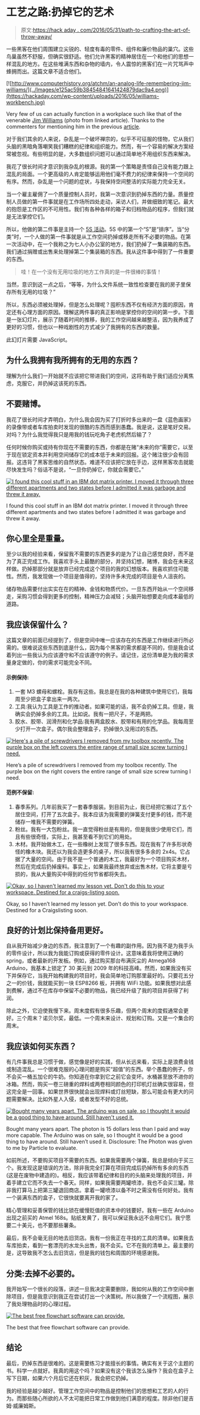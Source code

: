 # 工艺之路:扔掉它的艺术

> 原文:[https://hack aday . com/2016/05/31/path-to-crafting-the-art-of-throw-away/](https://hackaday.com/2016/05/31/path-to-craftsmanship-the-art-of-throwing-it-away/)

一些黑客在他们周围建立尖锐的、轻度有毒的零件、组件和廉价物品的巢穴。这些鸟巢虽然不舒服，但确实很舒适。他们允许黑客的精神居住在一个和他们的思想一样混乱的地方。在这些堆满东西和杂物的墙内，令人震惊的黑客们在一片咒骂声中蜂拥而出。这篇文章不适合他们。

[![http://www.computerhistory.org/atchm/an-analog-life-remembering-jim-williams/](../Images/e125ac59b38454841641424879dac9a4.png)](https://hackaday.com/wp-content/uploads/2016/05/williams-workbench.jpg)

Very few of us can actually function in a workplace such like that of the venerable [Jim Williams](http://www.computerhistory.org/atchm/an-analog-life-remembering-jim-williams/) (photo from linked article). Thanks to the commenters for mentioning him in the previous [article](http://hackaday.com/2016/05/12/safety-cleanliness-documentation-and-more-habits-that-make-your-work-better/).

对于我们其余的人来说，杂乱是一个破坏禅宗的，似乎不可征服的怪物，它从我们头脑的黑暗角落嘲笑我们糟糕的纪律和组织能力。然而，有一个容易的解决方案经常被忽视。有些明显的是，大多数组织问题可以通过简单地不用组织东西来解决。

我花了很长时间才意识到我杂乱的根源。我的第一个策略是责怪自己没有能力跟上混乱的局面。一个更高级的人肯定能够运用他们毫不费力的纪律来保持一个空间的有序。然而，杂乱是一个问题的症状，与我保持空间整洁的实际能力完全无关。

当一个雇主雇佣了一个质量控制人员时，我第一次意识到扔掉东西的力量。质量控制人员做的第一件事就是在工作场所四处走动，采访人们，并做细致的笔记。最大的抱怨是工作区的不可用性。我们有各种各样的箱子和归档物品的程序，但我们就是无法掌控它们。

所以，他做的第二件事是主持一个 [5S 活动](https://en.wikipedia.org/wiki/5S_(methodology))。5S 中的第一个“S”是“排序”。当“分类”时，一个人做的第一件事就是从工作空间扔掉或移走所有不必要的物品。在第一次活动中，在一个我称之为七人小办公室的地方，我们扔掉了一集装箱的东西。我们通过捐赠或出售来处理掉第二个集装箱的东西。我从这件事中得到了一件重要的东西。

> 哇！在一个没有无用垃圾的地方工作真的是一件很棒的事情！

当然，意识到这一点之后，“等等，为什么文件系统一致性检查要在我的房子里保存所有无用的垃圾？”

所以，东西必须被处理掉，但是怎么处理呢？囤积东西不仅有经济方面的原因，肯定还有心理方面的原因。理解这两件事的真正影响是掌控你的空间的第一步。下面是一张幻灯片，展示了随着时间的推移，我的工作空间越来越整洁，因为我养成了更好的习惯，但也以一种戏剧性的方式减少了我拥有的东西的数量。

此幻灯片需要 JavaScript。

## 为什么我拥有我所拥有的无用的东西？

理解为什么我们一开始就不应该把它带进我们的空间，这将有助于我们适应分离焦虑，克服它，并扔掉这该死的东西。

## 不要赌博。

我花了很长时间才弄明白，为什么我会因为买了打折时多出来的一盘《蓝色画家》的录像带或者车库拍卖时发现的很酷的东西而感到愚蠢。我是说，这是笔好交易。对吗？为什么我觉得我只是用我的钱玩吃角子老虎机然后输了？

任何时候你购买或持有你现在不需要的东西，你都是在赌“未来的你”需要它，以至于现在锁定资本并利用空间储存它的成本低于未来的回报。这个赌注很少会有回报。这违背了黑客思维的自然状态。难道不应该把它放在手边，这样黑客攻击就能尽快发生吗？俗话不是说，“一旦你扔掉它，你就会需要它。”

[![I found this cool stuff in an IBM dot matrix printer. I moved it through three different apartments and two states before I admitted it was garbage and threw it away.](../Images/368f8692eefb860da9f3fe6c34bba950.png)](https://hackaday.com/wp-content/uploads/2016/05/5514928068_1d2c4c8334_o.jpg)

I found this cool stuff in an IBM dot matrix printer. I moved it through three different apartments and two states before I admitted it was garbage and threw it away.

## 你心里全是重量。

至少以我的经验来看，保留我不需要的东西更多的是为了让自己感觉良好，而不是为了真正完成工作。我喜欢手头上最酷的部分，并坚持幻想，赌博，我会在未来这样做。扔掉那部分就是放弃已经完成这个项目的我的幻想版本。我喜欢抓住可能性。然而，我发现做一个项目是值得的，坚持许多未完成的项目是令人沮丧的。

储存物品需要付出实实在在的精神、金钱和物质代价。一旦东西开始从一个空间移走，采购习惯会得到更多的控制，精神压力会减轻；头脑开始想要走向成本最低的道路。

## 我应该保留什么？

这篇文章的前面已经提到了，但是空间中唯一应该存在的东西是工作继续进行所必需的。很难说这些东西到底是什么，因为每个黑客的需求都是不同的，但是我会试着列出一些我认为应该遵守和不应该遵守的例子。请记住，这份清单是为我的需求量身定做的，你的需求可能完全不同。

#### 示例保持:

1.  一套 M3 螺母和螺栓。我存有这些。我总是在我的各种建筑中使用它们，我每周至少把盒子拿出来一两次。
2.  工具:我认为工具是工作的推动者。如果可能的话，我不会扔掉工具。但是，我确实会扔掉多余的工具。比如说。我有一把尺子，不是两把。
3.  胶水、胶带、润滑剂和化学品:我有两盒胶水、胶带和有用的化学品。我每周至少打开一次盒子。偶尔我会整理盒子，扔掉很久没用过的东西。

[![Here's a pile of screwdrivers I removed from my toolbox recently. The purple box on the left covers the entire range of small size screw turning I need.](../Images/1653136d56b0bce9240848f5ee485c74.png)](https://hackaday.com/wp-content/uploads/2016/05/useless.jpg)

Here’s a pile of screwdrivers I removed from my toolbox recently. The purple box on the right covers the entire range of small size screw turning I need.

#### 范例不保留:

1.  春季系列。几年前我买了一套春季服装。到目前为止，我已经把它搬过了五个居住空间，打开了五次盒子。我本应该为我需要的弹簧支付更多的钱，而不是储存一堆我不需要的弹簧。
2.  粉丝。我有一大包粉丝。我一直觉得粉丝是有用的，但是我很少使用它们，而且有些很奇怪，实际上，我甚至看不到它们的用处。
3.  木材。我开始做木工，在一些橡树上发现了很多东西。现在我有了许多形状奇怪的橡木块。我还以为我会造更多的桌子，所以我有很多多余的 2x4s。它占据了大量的空间。由于我不是一个普通的木工，我最好为一个项目购买木材，然后在完成后扔掉废料。事实上，如果我最终放弃或出售木材，它将主要是亏损的，我从大量购买中得到的任何节省都将失去。

[![Okay, so I haven't learned my lesson yet. Don't do this to your workspace. Destined for a craigs-listing soon.](../Images/c039a9c4e867fb4134fb4dacf61d44b9.png)](https://hackaday.com/wp-content/uploads/2016/05/2016-05-29-11-09-11.jpg)

Okay, so I haven’t learned my lesson yet. Don’t do this to your workspace. Destined for a Craigslisting soon.

## 良好的计划比保持备用更好。

自从我开始减少身边的东西，我注意到了一个有趣的副作用。因为我不是为我手头的零件设计，所以我为我能订购或获得的零件设计。这意味着我将使用正确的 spring，或者最新的开发板。例如，通过购买那台布满灰尘的 Atmega168 Arduino，我基本上锁定了 30 美元到 2009 年的科技高峰。然而，如果我没有买下并保存它，当我开始构建我的项目时，我会简单地订购那里最好的。只要花五分之一的价钱，我就能买到一块 ESP8266 板，并拥有 WiFi 功能。如果我想对此感到费解，通过不在库存中保留不必要的物品，我已经升级了我的项目并获得了利润。

除此之外，它迫使我慢下来。周末度假有很多乐趣，但两个周末的度假通常会更好。三个周末？诺贝尔奖，最低。一个周末来设计、规划和订购。又是一个集合的周末。

## 我应该如何买东西？

有几件事我总是习惯于做，感觉像是好的实践，但从长远来看，实际上是浪费金钱或制造混乱。一个很难克服的心理问题是购买“超值”的东西。举个愚蠢的例子，你不会买一桶五加仑的牛奶。你知道在你拿到它之前它会变坏。水桶甚至放不进你的冰箱。然而，购买一卷三磅重的焊料或两卷相同颜色的打印机灯丝确实很容易，但这完全是一回事。如果世界很快就会出现焊料或灯丝短缺，那么可能会有更大的问题需要解决。比如外星人入侵，或者发型不好的总统。

[![Bought many years apart. The arduino was on sale, so I thought it would be a good thing to have around. Still haven't used it.](../Images/9c2dcab2a6e6954900941b2fd002c3e5.png)](https://hackaday.com/wp-content/uploads/2016/05/boardsz.jpg)

Bought many years apart. The photon is 15 dollars less than I paid and way more capable. The Arduino was on sale, so I thought it would be a good thing to have around. Still haven’t used it. Disclosure: The Photon was given to me by Particle to evaluate.

如前所述，不要购买项目不需要的东西。如果我需要两个弹簧，我总是倾向于买三个。我发现这是错误的方法，除非我完全打算在项目完成后扔掉所有多余的东西(这是在废物中建造的)。相反，我应该带着纪律和目的的头脑来处理我的项目，并着手建立它而不失去一个春天。同样，如果我需要两罐喷漆，我也不会买三罐。除非我打算马上把第三罐退回商店。拿着一罐喷漆以备不时之需没有任何好处。我有一个装满东西的盒子，它很快就要离开我的家了。

精心管理和妥善保管的钱比锁在缓慢贬值的资本中的钱要好。我有一些在 Arduino 出现之前买的 Atmel 168s。贴纸发黄了，我可以保证我永远不会用它们。我宁愿要二十美元，也不要那些薯条。

最后，我不会毫无目的地去旧货店。我有一份我正在寻找的工具的清单。如果我去车库拍卖，看到一套漂亮的水龙头出售，我不会买。它不在我的清单上。最主要的是，这导致我不怎么去旧货店，但是我的钱包和周围的环境感谢我。

## 分类:去掉不必要的。

我开始写一个很长的段落，讲述一旦我决定需要删除，我如何从我的工作空间中删除项目，但是我意识到我正在尝试打出一个决策树。所以我做了一个流程图，展示了我处理物品时的心理过程。

[![The best free flowchart software can provide.](../Images/e77e84ac113c8e9e8a23516c99a1fdb0.png)](https://hackaday.com/wp-content/uploads/2016/05/untitled-diagram.png)

The best that free flowchart software can provide.

## 结论

最后，扔掉东西是很难的。这是需要练习才能擅长的事情。确实有关于这个主题的书。科学一点就好。我真的用这个吗？如果没有这个我该怎么操作？我会在盒子上写下日期，如果六个月后它还在积灰，我会把它扔掉。

我的经验是越少越好。管理工作空间中的物品是控制他们的思想和工艺的人的行为。而那些随心所欲的人不太可能把日常工作做到他们满意的程度。除非他们是吉姆·威廉姆斯。